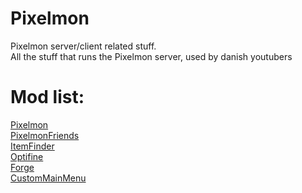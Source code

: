 # Pixelmon
Pixelmon server/client related stuff.<br />
All the stuff that runs the Pixelmon server, used by danish youtubers <br />
# Mod list:
[Pixelmon](http://pixelmonmod.com) <br />
[PixelmonFriends](http://pixelmonmod.com/wiki/index.php?title=Pixelmon_Friends) <br />
[ItemFinder](http://pixelmonmod.com/wiki/index.php?title=ItemFinder_(sidemod)) <br />
[Optifine](http://optifine.net/adloadx?f=OptiFine_1.8.0_HD_U_D5.jar) <br />
[Forge](http://files.minecraftforge.net/maven/net/minecraftforge/forge/1.8-11.14.3.1450/forge-1.8-11.14.3.1450-installer.jar) <br />
[CustomMainMenu](http://minecraft.curseforge.com/projects/custom-main-menu)<br />
